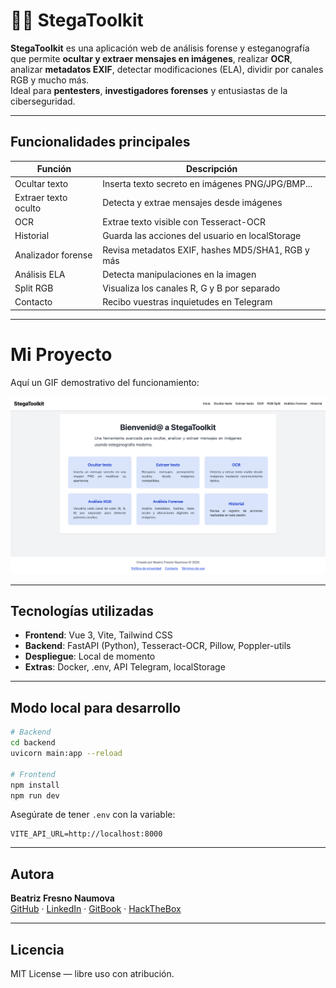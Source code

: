 # 🕵️‍♀️ StegaToolkit

**StegaToolkit** es una aplicación web de análisis forense y esteganografía que permite **ocultar y extraer mensajes en imágenes**, realizar **OCR**, analizar **metadatos EXIF**, detectar modificaciones (ELA), dividir por canales RGB y mucho más.  
Ideal para **pentesters**, **investigadores forenses** y entusiastas de la ciberseguridad.

---

## Funcionalidades principales

| Función                  |  Descripción |
|----------------------------|----------------|
| Ocultar texto           | Inserta texto secreto en imágenes PNG/JPG/BMP... |
| Extraer texto oculto    | Detecta y extrae mensajes desde imágenes |
| OCR                     | Extrae texto visible con Tesseract-OCR |
| Historial               | Guarda las acciones del usuario en localStorage |
| Analizador forense      | Revisa metadatos EXIF, hashes MD5/SHA1, RGB y más |
| Análisis ELA            | Detecta manipulaciones en la imagen |
| Split RGB               | Visualiza los canales R, G y B por separado |
| Contacto                | Recibo vuestras inquietudes en Telegram |

---
# Mi Proyecto

Aquí un GIF demostrativo del funcionamiento:

![Funcionamiento](funcionamiento.gif)

---

## Tecnologías utilizadas

- **Frontend**: Vue 3, Vite, Tailwind CSS
- **Backend**: FastAPI (Python), Tesseract-OCR, Pillow, Poppler-utils
- **Despliegue**: Local de momento
- **Extras**: Docker, .env, API Telegram, localStorage

---

## Modo local para desarrollo

```bash
# Backend
cd backend
uvicorn main:app --reload

# Frontend
npm install
npm run dev
```

Asegúrate de tener `.env` con la variable:

```env
VITE_API_URL=http://localhost:8000
```

---

## Autora

**Beatriz Fresno Naumova**  
[GitHub](https://github.com/beafn28) · [LinkedIn](https://www.linkedin.com/in/beatriz-fresno-naumova-3797b931b) · [GitBook](https://beafn28.gitbook.io/beafn28/) · [HackTheBox](https://app.hackthebox.com/profile/2070042)

---

## Licencia

MIT License — libre uso con atribución.
